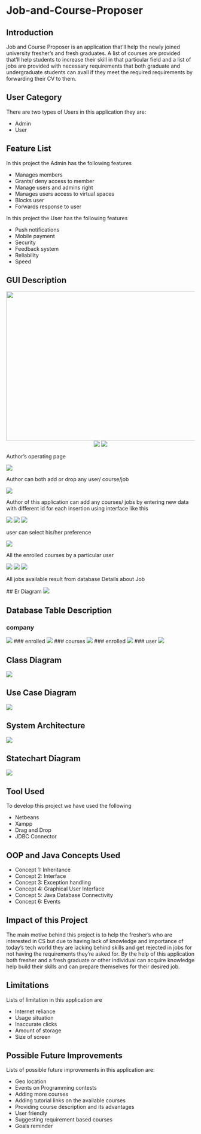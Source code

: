 # Job-and-Course-Proposer

## Introduction
<p>Job and Course Proposer is an application that’ll help the newly joined university fresher’s and fresh graduates. A list of courses are provided that’ll help students to increase their skill in that particular field and a list of jobs are provided with necessary requirements that both graduate and undergraduate students can avail if they meet the required requirements by forwarding their CV to them.</p>

## User Category
<p>There are two types of Users in this application they are:</p>
<ul>
  <li>Admin</li>
	<li>User</li>
</ul>

## Feature List
<p>In this project the Admin has the following features</p>
<ul>
  <li>Manages members</li>
	<li>Grants/ deny access to member</li>
  <li>Manage users and admins right</li>
  <li>Manages users access to virtual spaces</li>
  <li>Blocks user</li>
  <li>Forwards response to user</li>
</ul>

<p>In this project the User has the following features</p>
<ul>
  <li>Push notifications</li>
  <li>Mobile payment</li>
  <li>Security</li>
  <li>Feedback system</li>
  <li>Reliability</li>
  <li>Speed</li>
</ul>

## GUI Description
<p align="center">
<img src="images/registration.PNG" width="800" height="400">
<img src="images/login.PNG">
<img src="images/author op.png">
<p>Author’s operating page</p>
<img src="images/author edit.png">
<p>Author can both add or drop any user/ course/job</p>
<img src="images/confirm entry.png">
<p>Author of this application can add any courses/ jobs by entering new data with different id for each insertion using interface like this</p>
<img src="images/profile.PNG">
<img src="images/mannual.PNG">
<img src="images/preference.PNG">
<p>user can select his/her preference</p>
<img src="images/enrolled courses.png">
<p>All the enrolled courses by a particular user</p>
<img src="images/course result.PNG">
<img src="images/job details.png">
<img src="images/job result.PNG">
<p>All jobs available result from database  Details about Job     </p>
</p>
## Er Diagram
<img src="images/er diagram.png">

## Database Table Description
### company
<img src="images/db1.png">
### enrolled
<img src="images/db2.png">
### courses
<img src="images/db3.png">
### enrolled
<img src="images/db4.png">
### user
<img src="images/db5.png">

## Class Diagram
<img src="images/class diagram.jpg">

## Use Case Diagram
<img src="images/use case diagram.png">

## System Architecture
<img src="images/system architecture.png">

## Statechart Diagram
<img src="images/statechart diagram.png">

## Tool Used
<p>To develop this project we have used the following</p>
<ul>
  <li>Netbeans</li>
  <li>Xampp</li>
  <li>Drag and Drop</li>
  <li>JDBC Connector</li>
</ul>

## OOP and Java Concepts Used
<ul>
  <li>Concept 1: Inheritance</li>
  <li>Concept 2: Interface</li>
  <li>Concept 3: Exception handling</li>
  <li>Concept 4: Graphical User Interface</li>
  <li>Concept 5: Java Database Connectivity</li>
  <li>Concept 6: Events</li>
</ul>

## Impact of this Project
<p>The main motive behind this project is to help the fresher’s who are interested in CS but due to having lack of knowledge and importance of today’s tech world they are lacking behind skills and get rejected in jobs for not having the requirements they’re asked for. By the help of this application both fresher and a fresh graduate or other individual can acquire knowledge help build their skills and can prepare themselves for their desired job.</p>

## Limitations
<p>Lists of limitation in this application are</p>
<ul>
  <li>Internet reliance</li>
  <li>Usage situation</li>
  <li>Inaccurate clicks</li>
  <li>Amount of storage</li>
  <li>Size of screen</li>
</ul>

## Possible Future Improvements
<p>Lists of possible future improvements in this application are:</p>
<ul>
  <li>Geo location</li>
  <li>Events on Programming contests</li>
  <li>Adding more courses</li>
  <li>Adding tutorial links on the available courses</li>
  <li>Providing course description and its advantages</li>
  <li>User friendly</li>
  <li>Suggesting requirement based courses </li>
  <li>Goals reminder</li>
</ul>
